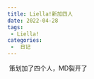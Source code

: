 ```yaml
---
title: Liella!新加四人
date: 2022-04-28
tags:
 - Liella!
categories:
 -  日记
---
```


<img src="/images/diary/newLiella.jpg" alt class="medium-zoom-image">
策划加了四个人，MD裂开了